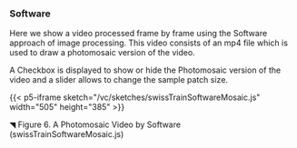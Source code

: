 ### Software


Here we show a video processed frame by frame using the Software approach of image processing. This video consists of an mp4 file which is used to draw a photomosaic version of the video.

A Checkbox is displayed to show or hide the Photomosaic version of the video and a slider allows to change the sample patch size.

{{< p5-iframe sketch="/vc/sketches/swissTrainSoftwareMosaic.js"  width="505" height="385" >}}

◥ Figure 6. A Photomosaic Video by Software (swissTrainSoftwareMosaic.js)
